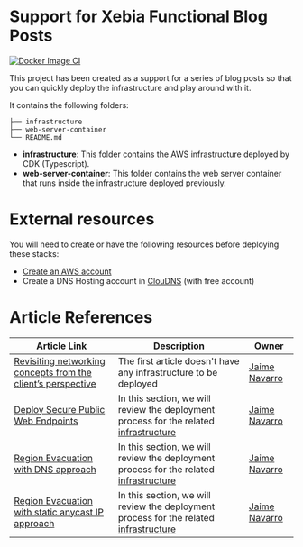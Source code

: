 # Support for Xebia Functional Blog Posts

[![Docker Image CI](https://github.com/jaimenavarro/aws-cdk-region-evacuation/actions/workflows/docker-ci.yml/badge.svg)](https://github.com/jaimenavarro/aws-cdk-region-evacuation/actions/workflows/docker-ci.yml)

This project has been created as a support for a series of blog posts so that you can quickly deploy the infrastructure and play around with it.

It contains the following folders:
```
├── infrastructure
├── web-server-container
└── README.md
```
* **infrastructure**: This folder contains the AWS infrastructure deployed by CDK (Typescript).
* **web-server-container**: This folder contains the web server container that runs inside the infrastructure deployed previously.

# External resources
You will need to create or have the following resources before deploying these stacks:
* [Create an AWS account](https://repost.aws/knowledge-center/create-and-activate-aws-account)
* Create a DNS Hosting account in [ClouDNS](https://www.cloudns.net) (with free account)

# Article References
| Article Link                                                                            | Description                                                                                                                   | Owner                                            |
|-----------------------------------------------------------------------------------------|-------------------------------------------------------------------------------------------------------------------------------|--------------------------------------------------|
| [Revisiting networking concepts from the client’s perspective](https://xebia.com/blog/) | The first article doesn't have any infrastructure to be deployed                                                              | [Jaime Navarro](https://github.com/jaimenavarro) |
| [Deploy Secure Public Web Endpoints](https://xebia.com/blog/)                           | In this section, we will review the deployment process for the related [infrastructure](infrastructure/blog_post_2/README.md) | [Jaime Navarro](https://github.com/jaimenavarro) |
| [Region Evacuation with DNS approach](https://xebia.com/blog/)                          | In this section, we will review the deployment process for the related [infrastructure](infrastructure/blog_post_3/README.md) | [Jaime Navarro](https://github.com/jaimenavarro) |
| [Region Evacuation with static anycast IP approach](https://xebia.com/blog/)            | In this section, we will review the deployment process for the related [infrastructure](infrastructure/blog_post_4/README.md) | [Jaime Navarro](https://github.com/jaimenavarro) |